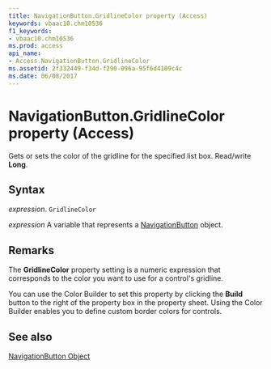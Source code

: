 ```yaml
---
title: NavigationButton.GridlineColor property (Access)
keywords: vbaac10.chm10536
f1_keywords:
- vbaac10.chm10536
ms.prod: access
api_name:
- Access.NavigationButton.GridlineColor
ms.assetid: 2f332449-f34d-f290-096a-95f6d4109c4c
ms.date: 06/08/2017
---
```



# NavigationButton.GridlineColor property (Access)

Gets or sets the color of the gridline for the specified list box. Read/write  **Long**.


## Syntax

 _expression_. `GridlineColor`

 _expression_ A variable that represents a [NavigationButton](Access.NavigationButton.md) object.


## Remarks

The  **GridlineColor** property setting is a numeric expression that corresponds to the color you want to use for a control's gridline.

You can use the Color Builder to set this property by clicking the  **Build** button to the right of the property box in the property sheet. Using the Color Builder enables you to define custom border colors for controls.


## See also


[NavigationButton Object](Access.NavigationButton.md)


